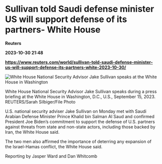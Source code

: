# Sullivan told Saudi defense minister US will support defense of its partners- White House
**Reuters**

**2023-10-30 21:48**

**https://www.reuters.com/world/sullivan-told-saudi-defense-minister-us-will-support-defense-its-partners-white-2023-10-30/**

![White House National Security Advisor Jake Sullivan speaks at the White House in Washington](https://www.reuters.com/resizer/QrXQQ6ATiHA97Q69EP8lzUVrfUc=/1920x0/filters:quality(80)/cloudfront-us-east-2.images.arcpublishing.com/reuters/D6NCMU4SA5ONJH47DMHVGJB6SI.jpg)

White House National Security Advisor Jake Sullivan speaks during a press briefing at the White House in Washington, D.C., U.S., September 15, 2023. REUTERS/Sarah Silbiger/File Photo

U.S. national security adviser Jake Sullivan on Monday met with Saudi Arabian Defense Minister Prince Khalid bin Salman Al Saud and confirmed President Joe Biden’s commitment to support the defense of U.S. partners against threats from state and non-state actors, including those backed by Iran, the White House said.

The two men also affirmed the importance of deterring any expansion of the Israel-Hamas conflict, the White House said.

Reporting by Jasper Ward and Dan Whitcomb